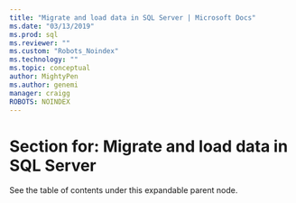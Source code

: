 ```yaml
---
title: "Migrate and load data in SQL Server | Microsoft Docs"
ms.date: "03/13/2019"
ms.prod: sql
ms.reviewer: ""
ms.custom: "Robots_Noindex"
ms.technology: ""
ms.topic: conceptual
author: MightyPen
ms.author: genemi
manager: craigg
ROBOTS: NOINDEX
---
```

# Section for: Migrate and load data in SQL Server

See the table of contents under this expandable parent node.
